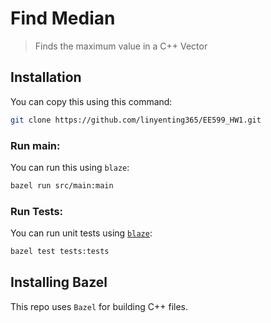 # Find Median
> Finds the maximum value in a C++ Vector

## Installation

You can copy this using this command:

```bash
git clone https://github.com/linyenting365/EE599_HW1.git
```

### Run main:

You can run this using `blaze`:

```bash
bazel run src/main:main
```

### Run Tests:
You can run unit tests using [`blaze`](#installing-bazel):

```bash
bazel test tests:tests
```

## Installing Bazel
This repo uses `Bazel` for building C++ files.
